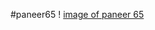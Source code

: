 #paneer65
! [image of paneer 65](https://www.viniscookbook.com/wp-content/uploads/2019/12/20191210_125933.jpg)
